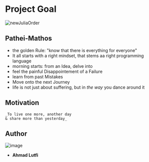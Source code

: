 # Project Goal

![newJuliaOrder](https://user-images.githubusercontent.com/20923018/144691898-d3168a4e-d085-4587-abbd-008c421f884e.png)


## Pathei-Mathos


- the golden Rule: "know that there is everything for everyone" 
- It all starts with a right mindset, that stems aa right programming language
- morning starts: from an Idea, delve into 
- feel the painful Disappointement of a  Failure
- learn from past Mistakes 
- Move onto the next Journey
- life is not just about suffering, but in _the way_ you dance around it


## Motivation
```
_To live one more, another day
& share more than yesterday_
```

## Author

![image](https://user-images.githubusercontent.com/20923018/144693156-32e02008-1f3c-4b74-b2af-c813dd59242f.png)
* **Ahmad Lutfi**

